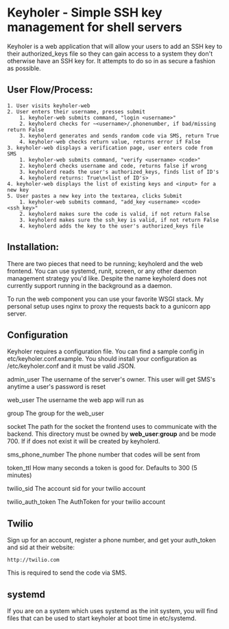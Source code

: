 Keyholer - Simple SSH key management for shell servers
======================================================

Keyholer is a web application that will allow your users to add an SSH key
to their authorized_keys file so they can gain access to a system they don't
otherwise have an SSH key for. It attempts to do so in as secure a fashion
as possible.

User Flow/Process:
------------------

    1. User visits keyholer-web
    2. User enters their username, presses submit
        1. keyholer-web submits command, "login <username>"
        2. keyholerd checks for ~<username>/.phonenumber, if bad/missing return False
        3. keyholerd generates and sends random code via SMS, return True
        4. keyholer-web checks return value, returns error if False
    3. keyholer-web displays a verification page, user enters code from SMS
        1. keyholer-web submits command, "verify <username> <code>"
        2. keyholerd checks username and code, returns false if wrong
        3. keyholerd reads the user's authorized_keys, finds list of ID's
        4. keyholerd returns: True\n<list of ID's>
    4. keyholer-web displays the list of existing keys and <input> for a new key
    5. User pastes a new key into the textarea, clicks Submit
        1. keyholer-web submits command, "add_key <username> <code> <ssh_key>"
        2. keyholerd makes sure the code is valid, if not return False
        3. keyholerd makes sure the ssh_key is valid, if not return False
        4. keyholerd adds the key to the user's authorized_keys file

Installation:
-------------

There are two pieces that need to be running; keyholerd and the web frontend.
You can use systemd, runit, screen, or any other daemon management strategy
you'd like. Despite the name keyholerd does not currently support running in
the background as a daemon.

To run the web component you can use your favorite WSGI stack. My personal 
setup uses nginx to proxy the requests back to a gunicorn app server.

Configuration
-------------

Keyholer requires a configuration file. You can find a sample config in
etc/keyholer.conf.example. You should install your configuration as 
/etc/keyholer.conf and it must be valid JSON.

  admin_user
    The username of the server's owner. This user will get SMS's anytime a
    user's password is reset

  web_user
    The username the web app will run as

  group
    The group for the web_user

  socket
    The path for the socket the frontend uses to communicate with the backend.
    This directory must be owned by **web_user**:**group** and be mode 700. If
    if does not exist it will be created by keyholerd.

  sms_phone_number
    The phone number that codes will be sent from

  token_ttl
    How many seconds a token is good for. Defaults to 300 (5 minutes)

  twilio_sid
    The account sid for your twilio account

  twilio_auth_token
    The AuthToken for your twilio account

Twilio
------

Sign up for an account, register a phone number, and get your auth_token and
sid at their website:

    http://twilio.com

This is required to send the code via SMS.

systemd
-------

If you are on a system which uses systemd as the init system, you will find
files that can be used to start keyholer at boot time in etc/systemd.
